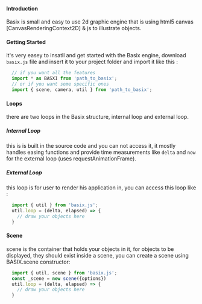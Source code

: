 #### Introduction
Basix is small and easy to use 2d graphic engine that is using html5 canvas [CanvasRenderingContext2D] &amp; js to illustrate objects.

#### Getting Started
it's very easey to insatll and get started with the Basix engine, download `basix.js` file and insert it to your project folder and import it like this :
``` js
  // if you want all the features
  import * as BASXI from 'path_to_basix';
  // or if you want some specific ones
  import { scene, camera, util } from 'path_to_basix';
```

#### Loops
there are two loops in the Basix structure, internal loop and external loop.
##### Internal Loop
this is is built in the source code and you can not access it, it mostly handles easing functions and provide time measurements like `delta` and `now` for the external loop (uses requestAnimationFrame).
##### External Loop
this loop is for user to render his application in, you can access this loop like : 
``` js
  import { util } from 'basix.js';
  util.loop = (delta, elapsed) => {
    // draw your objects here
  }
```
#### Scene
scene is the container that holds your objects in it, for objects to be displayed, they should exist inside a scene, you can create a scene using BASIX.scene constructor: 
``` js 
  import { util, scene } from 'basix.js';
  const _scene = new scene({options})
  util.loop = (delta, elapsed) => {
    // draw your objects here
  }
```
